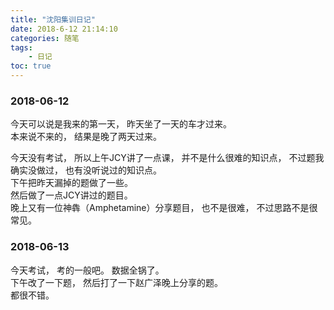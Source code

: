 ```yaml
---
title: "沈阳集训日记"
date: 2018-6-12 21:14:10
categories: 随笔
tags: 
    - 日记
toc: true
---
```


### 2018-06-12

今天可以说是我来的第一天， 昨天坐了一天的车才过来。  
本来说不来的， 结果是晚了两天过来。  

今天没有考试， 所以上午JCY讲了一点课， 并不是什么很难的知识点， 不过题我确实没做过， 也有没听说过的知识点。  
下午把昨天漏掉的题做了一些。  
然后做了一点JCY讲过的题目。  
晚上又有一位神犇（Amphetamine）分享题目， 也不是很难， 不过思路不是很常见。  


### 2018-06-13

今天考试， 考的一般吧。 
数据全锅了。  
下午改了一下题， 然后打了一下赵广泽晚上分享的题。  
都很不错。  
